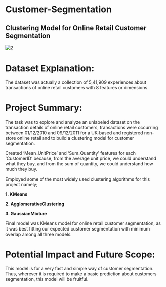 # Customer-Segmentation

## Clustering Model for Online Retail Customer Segmentation

![2](https://user-images.githubusercontent.com/89520031/172657874-95e417ad-e3d0-48f5-8b93-98ab182923ba.jpg)

# Dataset Explanation:

The dataset was actually a collection of 5,41,909 experiences about transactions of online retail customers with 8 features or dimensions.

# Project Summary:

The task was to explore and analyze an unlabeled dataset on the transaction details of online retail customers, transactions were occurring between 01/12/2010 and 09/12/2011 for a UK-based and registered non-store online retail and to build a clustering model for customer segmentation.

Created ‘Mean_UnitPrice’  and ‘Sum_Quantity’ features for each ‘CustomerID’ because, from the average unit price, we could understand what they buy, and from the sum of quantity, we could understand how much they buy.

Employed some of the most widely used clustering algorithms for this project namely;

**1.	KMeans**

**2.	AgglomerativeClustering**

**3.	GaussianMixture**

Final model was KMeans model for online retail customer segmentation, as it was best fitting our expected customer segmentation with minimum overlap among all three models. 

# Potential Impact and Future Scope:

This model is for a very fast and simple way of customer segmentation. Thus, wherever it is required to make a basic prediction about customers segmentation, this model will be fruitful.
